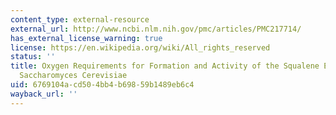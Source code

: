 ```yaml
---
content_type: external-resource
external_url: http://www.ncbi.nlm.nih.gov/pmc/articles/PMC217714/
has_external_license_warning: true
license: https://en.wikipedia.org/wiki/All_rights_reserved
status: ''
title: Oxygen Requirements for Formation and Activity of the Squalene Epoxidase in
  Saccharomyces Cerevisiae
uid: 6769104a-cd50-4bb4-b698-59b1489eb6c4
wayback_url: ''
---
```


